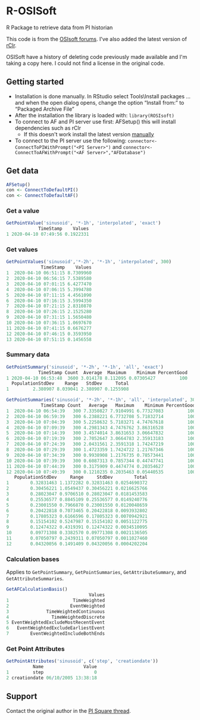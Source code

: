 # R-OSISoft
R Package to retrieve data from PI historian

This code is from the [OSIsoft forums](https://pisquare.osisoft.com/blogs/holgeramort/2018/02/19/rosisoft-osisoft-pi-and-r-version-2). I've also added the latest version of [rClr](https://github.com/rdotnet/rClr).

OSISoft have a history of deleting code previously made available and I'm taking a copy here. I could not find a license in the original code.

## Getting started

* Installation is done manually. In RStudio select Tools\Install packages … and when the open dialog opens, change the option “Install from:” to “Packaged Archive File”
* After the installation the library is loaded with: `library(ROSIsoft)`
* To connect to AF and PI server use first: AFSetup() this will install dependencies such as rClr
  * If this doesn't work install the latest version [manually](https://github.com/rdotnet/rClr)
* To connect to the PI server use the following:
`connector<-ConnectToPIWithPrompt("<PI Server>")`  and `connector<-ConnectToAFWithPrompt("<AF Server>","AFDatabase")`

## Get data

```r
AFSetup()
con <- ConnectToDefaultPI()
con <- ConnectToDefaultAF()
```

### Get a value

```r
GetPointValue('sinusoid', '*-1h', 'interpolated', 'exact')
            TimeStamp    Values
1 2020-04-10 07:49:56 0.1922331
```

### Get values

```r
GetPointValues('sinusoid','*-2h', '*-1h', 'interpolated', 300)
             TimeStamp    Values
1  2020-04-10 06:51:15 8.7309960
2  2020-04-10 06:56:15 7.5389580
3  2020-04-10 07:01:15 6.4277470
4  2020-04-10 07:06:15 5.3994780
5  2020-04-10 07:11:15 4.4561090
6  2020-04-10 07:16:15 3.5994350
7  2020-04-10 07:21:15 2.8310870
8  2020-04-10 07:26:15 2.1525280
9  2020-04-10 07:31:15 1.5650480
10 2020-04-10 07:36:15 1.0697670
11 2020-04-10 07:41:15 0.6676277
12 2020-04-10 07:46:15 0.3593950
13 2020-04-10 07:51:15 0.1456558
```

### Summary data

```r
GetPointSummary('sinusoid', '*-2h', '*-1h', 'all', 'exact')
            TimeStamp Count  Average  Maximum    Minimum PercentGood
1 2020-04-10 06:53:48  3600 3.014178 8.112095 0.07305427         100
  PopulationStdDev    Range   StdDev     Total
1         2.380907 8.039041 2.380907 0.1255908
```

```r
GetPointSummaries('sinusoid', '*-2h', '*-1h', 'all', 'interpolated', 300)
             TimeStamp Count   Average   Maximum    Minimum PercentGood
1  2020-04-10 06:54:39   300 7.3350827 7.9104991 6.77327083         100
2  2020-04-10 06:59:39   300 6.2388221 6.7732708 5.71832714         100
3  2020-04-10 07:04:39   300 5.2258632 5.7183271 4.74767618         100
4  2020-04-10 07:09:39   300 4.2981343 4.7476762 3.86316528         100
5  2020-04-10 07:14:39   300 3.4574014 3.8631653 3.06647832         100
6  2020-04-10 07:19:39   300 2.7052647 3.0664783 2.35913183         100
7  2020-04-10 07:24:39   300 2.0431561 2.3591318 1.74247219         100
8  2020-04-10 07:29:39   300 1.4723359 1.7424722 1.21767346         100
9  2020-04-10 07:34:39   300 0.9938908 1.2176735 0.78573441         100
10 2020-04-10 07:39:39   300 0.6087313 0.7857344 0.44747741         100
11 2020-04-10 07:44:39   300 0.3175909 0.4474774 0.20354627         100
12 2020-04-10 07:49:39   300 0.1210235 0.2035463 0.05440535         100
   PopulationStdDev     Range     StdDev        Total
1        0.32831463 1.1372282 0.32831463 0.0254690372
2        0.30456221 1.0549437 0.30456221 0.0216625766
3        0.28023047 0.9706510 0.28023047 0.0181453583
4        0.25536577 0.8845109 0.25536577 0.0149240776
5        0.23001550 0.7966870 0.23001550 0.0120048659
6        0.20422818 0.7073465 0.20422818 0.0093932802
7        0.17805323 0.6166596 0.17805323 0.0070942921
8        0.15154102 0.5247987 0.15154102 0.0051122775
9        0.12474322 0.4319391 0.12474322 0.0034510095
10       0.09771308 0.3382570 0.09771308 0.0021136505
11       0.07050797 0.2439311 0.07050797 0.0011027460
12       0.04320056 0.1491409 0.04320056 0.0004202204
```

### Calculation bases

Applies to `GetPointSummary`, `GetPointSummaries`, `GetAttributeSummary`, and `GetAttributeSummaries`.

```r
GetAFCalculationBasis()
                               Values
1                        TimeWeighted
2                       EventWeighted
3              TimeWeightedContinuous
4                TimeWeightedDiscrete
5 EventWeightedExcludeMostRecentEvent
6   EventWeightedExcludeEarliestEvent
7        EventWeightedIncludeBothEnds
```

### Get Point Attributes

```r
GetPointAttributes('sinusoid', c('step', 'creationdate'))
          Name               Value
1         step                   0
2 creationdate 06/10/2005 13:38:18
```
## Support

Contact the original author in the [PI Square thread](https://pisquare.osisoft.com/blogs/holgeramort/2018/02/19/rosisoft-osisoft-pi-and-r-version-2).

